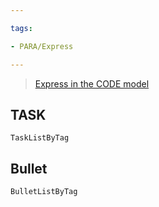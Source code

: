 ```yaml
---

tags:

- PARA/Express

---
```

> [Express in the CODE model](https://obsidian-life-os.netlify.app/guide/intro/second-brain.html#the-code-model)
## TASK

```PeriodicPARA
TaskListByTag
```

  

## Bullet

```PeriodicPARA
BulletListByTag
```